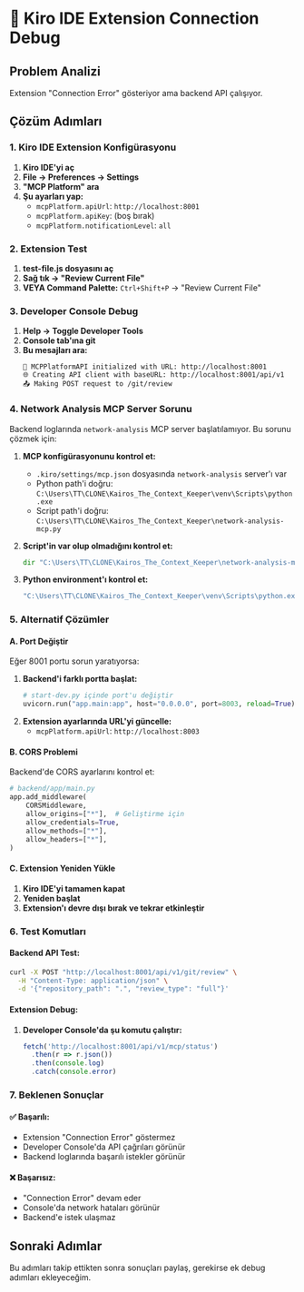 # 🔧 Kiro IDE Extension Connection Debug

## Problem Analizi
Extension "Connection Error" gösteriyor ama backend API çalışıyor.

## Çözüm Adımları

### 1. Kiro IDE Extension Konfigürasyonu
1. **Kiro IDE'yi aç**
2. **File → Preferences → Settings**
3. **"MCP Platform" ara**
4. **Şu ayarları yap:**
   - `mcpPlatform.apiUrl`: `http://localhost:8001`
   - `mcpPlatform.apiKey`: (boş bırak)
   - `mcpPlatform.notificationLevel`: `all`

### 2. Extension Test
1. **test-file.js dosyasını aç**
2. **Sağ tık → "Review Current File"**
3. **VEYA Command Palette:** `Ctrl+Shift+P` → "Review Current File"

### 3. Developer Console Debug
1. **Help → Toggle Developer Tools**
2. **Console tab'ına git**
3. **Bu mesajları ara:**
   ```
   🔧 MCPPlatformAPI initialized with URL: http://localhost:8001
   🌐 Creating API client with baseURL: http://localhost:8001/api/v1
   📤 Making POST request to /git/review
   ```

### 4. Network Analysis MCP Server Sorunu
Backend loglarında `network-analysis` MCP server başlatılamıyor. Bu sorunu çözmek için:

1. **MCP konfigürasyonunu kontrol et:**
   - `.kiro/settings/mcp.json` dosyasında `network-analysis` server'ı var
   - Python path'i doğru: `C:\Users\TT\CLONE\Kairos_The_Context_Keeper\venv\Scripts\python.exe`
   - Script path'i doğru: `C:\Users\TT\CLONE\Kairos_The_Context_Keeper\network-analysis-mcp.py`

2. **Script'in var olup olmadığını kontrol et:**
   ```cmd
   dir "C:\Users\TT\CLONE\Kairos_The_Context_Keeper\network-analysis-mcp.py"
   ```

3. **Python environment'ı kontrol et:**
   ```cmd
   "C:\Users\TT\CLONE\Kairos_The_Context_Keeper\venv\Scripts\python.exe" --version
   ```

### 5. Alternatif Çözümler

#### A. Port Değiştir
Eğer 8001 portu sorun yaratıyorsa:
1. **Backend'i farklı portta başlat:**
   ```python
   # start-dev.py içinde port'u değiştir
   uvicorn.run("app.main:app", host="0.0.0.0", port=8003, reload=True)
   ```
2. **Extension ayarlarında URL'yi güncelle:**
   - `mcpPlatform.apiUrl`: `http://localhost:8003`

#### B. CORS Problemi
Backend'de CORS ayarlarını kontrol et:
```python
# backend/app/main.py
app.add_middleware(
    CORSMiddleware,
    allow_origins=["*"],  # Geliştirme için
    allow_credentials=True,
    allow_methods=["*"],
    allow_headers=["*"],
)
```

#### C. Extension Yeniden Yükle
1. **Kiro IDE'yi tamamen kapat**
2. **Yeniden başlat**
3. **Extension'ı devre dışı bırak ve tekrar etkinleştir**

### 6. Test Komutları

#### Backend API Test:
```bash
curl -X POST "http://localhost:8001/api/v1/git/review" \
  -H "Content-Type: application/json" \
  -d '{"repository_path": ".", "review_type": "full"}'
```

#### Extension Debug:
1. **Developer Console'da şu komutu çalıştır:**
   ```javascript
   fetch('http://localhost:8001/api/v1/mcp/status')
     .then(r => r.json())
     .then(console.log)
     .catch(console.error)
   ```

### 7. Beklenen Sonuçlar

#### ✅ Başarılı:
- Extension "Connection Error" göstermez
- Developer Console'da API çağrıları görünür
- Backend loglarında başarılı istekler görünür

#### ❌ Başarısız:
- "Connection Error" devam eder
- Console'da network hataları görünür
- Backend'e istek ulaşmaz

## Sonraki Adımlar
Bu adımları takip ettikten sonra sonuçları paylaş, gerekirse ek debug adımları ekleyeceğim.